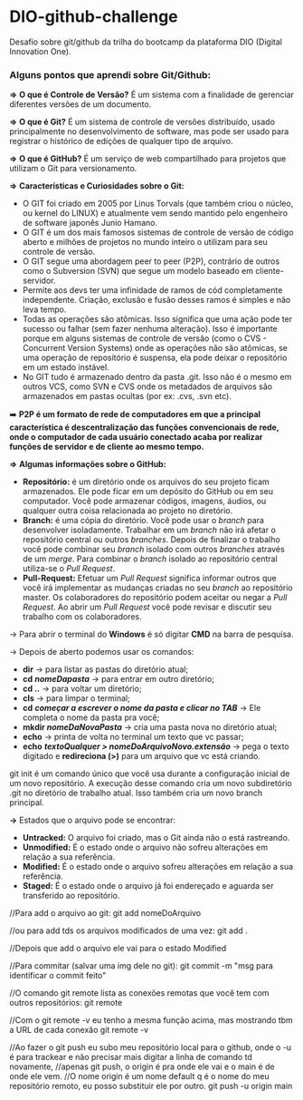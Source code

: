 # DIO-github-challenge
Desafio sobre git/github da trilha do bootcamp da plataforma DIO (Digital Innovation One).


### Alguns pontos que aprendi sobre Git/Github:
**⇒** **O que é Controle de Versão?** É um sistema com a finalidade de gerenciar diferentes versões de um documento.

**⇒** **O que é Git?** É um sistema de controle de versões distribuído, usado principalmente no desenvolvimento de software, mas pode ser usado para registrar o histórico de edições de qualquer tipo de arquivo.

**⇒** **O que é GitHub?** É um serviço de web compartilhado para projetos que utilizam o Git para versionamento.

**⇒** **Características e Curiosidades sobre o Git:**

- O GIT foi criado em 2005 por Linus Torvals (que também criou o núcleo, ou kernel do LINUX) e atualmente vem sendo mantido pelo engenheiro de software japonês Junio Hamano.
- O GIT é um dos mais famosos sistemas de controle de versão de código aberto e milhões de projetos no mundo inteiro o utilizam para seu controle de versão.
- O GIT segue uma abordagem peer to peer (P2P), contrário de outros como o Subversion (SVN) que segue um modelo baseado em cliente-servidor.
- Permite aos devs ter uma infinidade de ramos de cód completamente independente. Criação, exclusão e fusão desses ramos é simples e não leva tempo.
- Todas as operações são atômicas. Isso significa que uma ação pode ter sucesso ou falhar (sem fazer nenhuma alteração). Isso é importante porque em alguns sistemas de controle de versão (como o CVS - Concurrent Version Systems) onde as operações não são atômicas, se uma operação de repositório é suspensa, ela pode deixar o repositório em um estado instável.
- No GIT tudo é armazenado dentro da pasta .git. Isso não é o mesmo em outros VCS, como SVN e CVS onde os metadados de arquivos são armazenados em pastas ocultas (por ex: .cvs, .svn etc).

➡️ **P2P é um formato de rede de computadores em que a principal característica é descentralização das funções convencionais de rede, onde o computador de cada usuário conectado acaba por realizar funções de servidor e de cliente ao mesmo tempo.**

**⇒** **Algumas informações sobre o GitHub:**

- **Repositório:** é um diretório onde os arquivos do seu projeto ficam armazenados. Ele pode ficar em um depósito do GitHub ou em seu computador. Você pode armazenar códigos, imagens, áudios, ou qualquer outra coisa relacionada ao projeto no diretório.
- **Branch:** é uma cópia do diretório. Você pode usar o *branch* para desenvolver isoladamente. Trabalhar em um *branch* não irá afetar o repositório central ou outros *branches*. Depois de finalizar o trabalho você pode combinar seu *branch* isolado com outros *branches* através de um *merge*. Para combinar o *branch* isolado ao repositório central utiliza-se o *Pull Request*.
- **Pull-Request:** Efetuar um *Pull Request* significa informar outros que você irá implementar as mudanças criadas no seu *branch* ao repositório master. Os colaboradores do repositório podem aceitar ou negar a *Pull Request*. Ao abrir um *Pull Request* você pode revisar e discutir seu trabalho com os colaboradores.



→ Para abrir o terminal do **Windows** é só digitar **CMD** na barra de pesquisa.

→ Depois de aberto podemos usar os comandos:

- **dir** → para listar as pastas do diretório atual;
- **cd** ***nomeDapasta*** → para entrar em outro diretório;
- **cd ..** → para voltar um diretório;
- **cls** → para limpar o terminal;
- **cd** ***começar a escrever o nome da pasta e clicar no TAB*** → Ele completa o nome da pasta pra você;
- **mkdir *nomeDaNovaPasta*** → cria uma pasta nova no diretório atual;
- **echo** → printa de volta no terminal um texto que vc passar;
- **echo** ***textoQualquer > nomeDoArquivoNovo.extensão*** → pega o texto digitado e **redireciona (>)** para um arquivo que vc está criando.



git init é um comando único que você usa durante a configuração inicial de um novo repositório. A execução desse comando cria um novo subdiretório .git no diretório de trabalho atual. Isso também cria um novo branch principal.


**→** Estados que o arquivo pode se encontrar:

- **Untracked:** O arquivo foi criado, mas o Git ainda não o está rastreando.
- **Unmodified:** É o estado onde o arquivo não sofreu alterações em relação a sua referência.
- **Modified:** É o estado onde o arquivo sofreu alterações em relação a sua referência.
- **Staged:** É o estado onde o arquivo já foi endereçado e aguarda ser transferido ao repositório.



//Para add o arquivo ao git:
git add nomeDoArquivo

//ou para add tds os arquivos modificados de uma vez:
git add .

//Depois que add o arquivo ele vai para o estado Modified

//Para commitar (salvar uma img dele no git):
git commit -m "msg para identificar o commit feito"




//O comando git remote lista as conexões remotas que você tem com outros repositórios:
git remote

//Com o git remote -v eu tenho a mesma função acima, mas mostrando tbm a URL de cada conexão
git remote -v

//Ao fazer o git push eu subo meu repositório local para o github, onde o -u é para trackear e não precisar mais digitar a linha de comando td novamente, 
//apenas git push, o origin é pra onde ele vai e o main é de onde ele vem.
//O nome origin é um nome default q é o nome do meu repositório remoto, eu posso substituir ele por outro.
git push -u origin main
